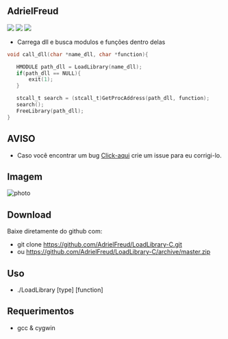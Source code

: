 ## AdrielFreud

![](https://img.shields.io/badge/LoadLibrary-v1.0-blue?style=flat&logo=appveyor)
![](https://img.shields.io/badge/plataforma-win32--win64--linux64--linux32-blue?style=flat&logo=appveyor)
![](https://img.shields.io/badge/gcc-blue)

 - Carrega dll e busca modulos e funções dentro delas
 
 ```C
void call_dll(char *name_dll, char *function){

	HMODULE path_dll = LoadLibrary(name_dll);
	if(path_dll == NULL){
		exit(1);
	}

	stcall_t search = (stcall_t)GetProcAddress(path_dll, function);
	search();
	FreeLibrary(path_dll);
}
```

## AVISO
- Caso você encontrar um bug [Click-aqui](https://github.com/AdrielFreud/LoadLibrary-C/issues/new) crie um issue para eu corrigi-lo.

## Imagem
![photo]()
 
 ## Download
Baixe diretamente do github com:
 - git clone https://github.com/AdrielFreud/LoadLibrary-C.git
 - ou https://github.com/AdrielFreud/LoadLibrary-C/archive/master.zip


## Uso
 - ./LoadLibrary [type] [function]

## Requerimentos
 - gcc & cygwin

